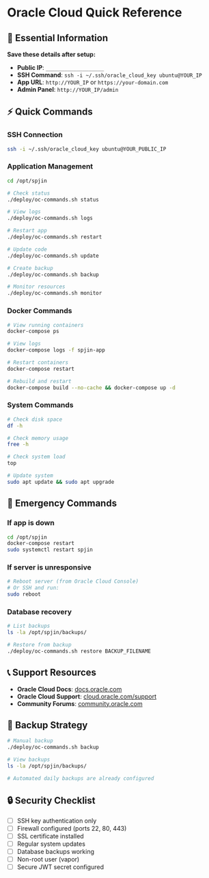 # Oracle Cloud Quick Reference

## 🔗 Essential Information
**Save these details after setup:**
- **Public IP**: `___________________`
- **SSH Command**: `ssh -i ~/.ssh/oracle_cloud_key ubuntu@YOUR_IP`
- **App URL**: `http://YOUR_IP` or `https://your-domain.com`
- **Admin Panel**: `http://YOUR_IP/admin`

## ⚡ Quick Commands

### SSH Connection
```bash
ssh -i ~/.ssh/oracle_cloud_key ubuntu@YOUR_PUBLIC_IP
```

### Application Management
```bash
cd /opt/spjin

# Check status
./deploy/oc-commands.sh status

# View logs
./deploy/oc-commands.sh logs

# Restart app
./deploy/oc-commands.sh restart

# Update code
./deploy/oc-commands.sh update

# Create backup
./deploy/oc-commands.sh backup

# Monitor resources
./deploy/oc-commands.sh monitor
```

### Docker Commands
```bash
# View running containers
docker-compose ps

# View logs
docker-compose logs -f spjin-app

# Restart containers
docker-compose restart

# Rebuild and restart
docker-compose build --no-cache && docker-compose up -d
```

### System Commands
```bash
# Check disk space
df -h

# Check memory usage
free -h

# Check system load
top

# Update system
sudo apt update && sudo apt upgrade
```

## 🚨 Emergency Commands

### If app is down
```bash
cd /opt/spjin
docker-compose restart
sudo systemctl restart spjin
```

### If server is unresponsive
```bash
# Reboot server (from Oracle Cloud Console)
# Or SSH and run:
sudo reboot
```

### Database recovery
```bash
# List backups
ls -la /opt/spjin/backups/

# Restore from backup
./deploy/oc-commands.sh restore BACKUP_FILENAME
```

## 📞 Support Resources
- **Oracle Cloud Docs**: [docs.oracle.com](https://docs.oracle.com/iaas/)
- **Oracle Cloud Support**: [cloud.oracle.com/support](https://cloud.oracle.com/support)
- **Community Forums**: [community.oracle.com](https://community.oracle.com)

## 💾 Backup Strategy
```bash
# Manual backup
./deploy/oc-commands.sh backup

# View backups
ls -la /opt/spjin/backups/

# Automated daily backups are already configured
```

## 🔒 Security Checklist
- [ ] SSH key authentication only
- [ ] Firewall configured (ports 22, 80, 443)
- [ ] SSL certificate installed
- [ ] Regular system updates
- [ ] Database backups working
- [ ] Non-root user (vapor)
- [ ] Secure JWT secret configured
